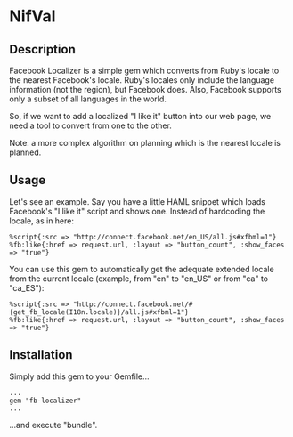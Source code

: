 NifVal
======

Description
-----------

Facebook Localizer is a simple gem which converts from Ruby's locale to the
nearest Facebook's locale. Ruby's locales only include the language
information (not the region), but Facebook does. Also, Facebook supports only a subset of all languages in the world.

So, if we want to add a localized "I like it" button into our web page, we need a tool to convert from one to the other.

Note: a more complex algorithm on planning which is the nearest locale
is planned.

Usage
-----

Let's see an example. Say you have a little HAML snippet which loads
Facebook's "I like it" script and shows one. Instead of hardcoding the
locale, as in here:

    %script{:src => "http://connect.facebook.net/en_US/all.js#xfbml=1"}
    %fb:like{:href => request.url, :layout => "button_count", :show_faces => "true"}

You can use this gem to automatically get the adequate extended locale from the
current locale (example, from "en" to "en_US" or from "ca" to "ca_ES"):

    %script{:src => "http://connect.facebook.net/#{get_fb_locale(I18n.locale)}/all.js#xfbml=1"}
    %fb:like{:href => request.url, :layout => "button_count", :show_faces => "true"}

Installation
------------

Simply add this gem to your Gemfile...

    ...
    gem "fb-localizer"
    ...

...and execute "bundle".
